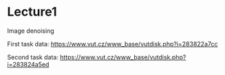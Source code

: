 # Lecture1
Image denoising

First task data: https://www.vut.cz/www_base/vutdisk.php?i=283822a7cc

Second task data: https://www.vut.cz/www_base/vutdisk.php?i=283824a5ed
